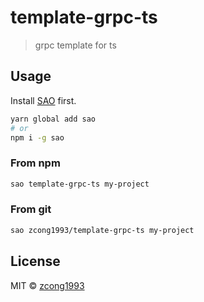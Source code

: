 # template-grpc-ts

> grpc template for ts

## Usage

Install [SAO](https://github.com/saojs/sao) first.

```bash
yarn global add sao
# or
npm i -g sao
```

### From npm

```bash
sao template-grpc-ts my-project
```

### From git

```bash
sao zcong1993/template-grpc-ts my-project
```

## License

MIT &copy; [zcong1993](github.com/zcong1993)
